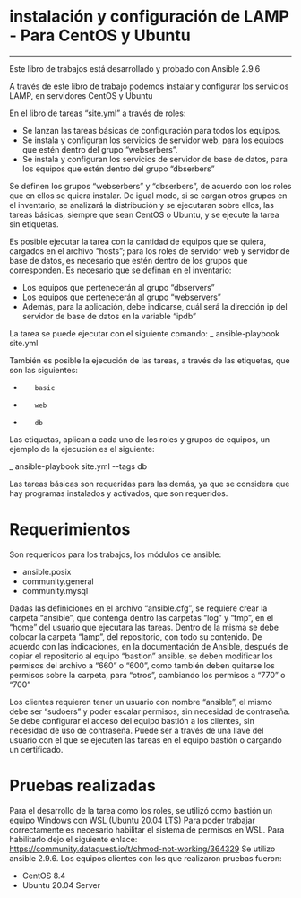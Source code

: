 # instalación y configuración de LAMP - Para CentOS y Ubuntu
-------------------------------------------

Este libro de trabajos está desarrollado y probado con Ansible 2.9.6

A través de este libro de trabajo podemos instalar y configurar los servicios LAMP, en servidores CentOS y Ubuntu

En el libro de tareas “site.yml” a través de roles:
-	Se lanzan las tareas básicas de configuración para todos los equipos.
-	Se instala y configuran los servicios de servidor web, para los equipos que estén dentro del grupo “webserbers”.
-	Se instala y configuran los servicios de servidor de base de datos, para los equipos que estén dentro del grupo “dbserbers”

Se definen los grupos “webserbers” y “dbserbers”, de acuerdo con los roles que en ellos se quiera instalar. De igual modo, si se cargan otros grupos en el inventario, se analizará la distribución y se ejecutaran sobre ellos, las tareas básicas, siempre que sean CentOS o Ubuntu, y se ejecute la tarea sin etiquetas.

Es posible ejecutar la tarea con la cantidad de equipos que se quiera, cargados en el archivo “hosts”; para los roles de servidor web y servidor de base de datos, es necesario que estén dentro de los grupos que corresponden.
Es necesario que se definan en el inventario:
-	Los equipos que pertenecerán al grupo “dbservers”
-	Los equipos que pertenecerán al grupo “webservers”
-	Además, para la aplicación, debe indicarse, cuál será la dirección ip del servidor de base de datos en la variable “ipdb”

La tarea se puede ejecutar con el siguiente comando:
_ ansible-playbook site.yml

También es posible la ejecución de las tareas, a través de las etiquetas, que son las siguientes:
-	     basic
-	     web
-	     db

Las etiquetas, aplican a cada uno de los roles y grupos de equipos, un ejemplo de la ejecución es el siguiente:

_ ansible-playbook site.yml --tags db

Las tareas básicas son requeridas para las demás, ya que se considera que hay programas instalados y activados, que son requeridos.



# Requerimientos

Son requeridos para los trabajos, los módulos de ansible:
-	ansible.posix
-	community.general
-	community.mysql

Dadas las definiciones en el archivo “ansible.cfg”, se requiere crear la carpeta “ansible”, que contenga dentro las carpetas “log” y “tmp”, en el “home” del usuario que ejecutara las tareas. Dentro de la misma se debe colocar la carpeta “lamp”, del repositorio, con todo su contenido.
De acuerdo con las indicaciones, en la documentación de Ansible, después de copiar el repositorio al equipo “bastion” ansible, se deben modificar los permisos del archivo a “660” o “600”, como también deben quitarse los permisos sobre la carpeta, para “otros”, cambiando los permisos a “770” o “700”

Los clientes requieren tener un usuario con nombre “ansible”, el mismo debe ser “sudoers” y poder escalar permisos, sin necesidad de contraseña. 
Se debe configurar el acceso del equipo bastión a los clientes, sin necesidad de uso de contraseña. Puede ser a través de una llave del usuario con el que se ejecuten las tareas en el equipo bastión o cargando un certificado.


# Pruebas realizadas

Para el desarrollo de la tarea como los roles, se utilizó como bastión un equipo Windows con WSL (Ubuntu 20.04 LTS)
Para poder trabajar correctamente es necesario habilitar el sistema de permisos en WSL.
Para habilitarlo dejo el siguiente enlace:
https://community.dataquest.io/t/chmod-not-working/364329
Se utilizo ansible 2.9.6.
Los equipos clientes con los que realizaron pruebas fueron:
-	CentOS 8.4
-	Ubuntu 20.04 Server 
